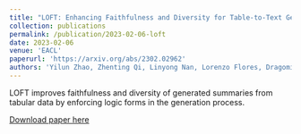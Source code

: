```yaml
---
title: "LOFT: Enhancing Faithfulness and Diversity for Table-to-Text Generation via Logic Form Control"
collection: publications
permalink: /publication/2023-02-06-loft
date: 2023-02-06
venue: 'EACL'
paperurl: 'https://arxiv.org/abs/2302.02962'
authors: 'Yilun Zhao, Zhenting Qi, Linyong Nan, Lorenzo Flores, Dragomir Radev'
---
```


LOFT improves faithfulness and diversity of generated summaries from tabular data by enforcing logic forms in the generation process.

[Download paper here](http://ljyflores.github.io/files/loft.pdf)